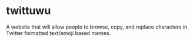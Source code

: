 # twittuwu
A website that will allow people to browse, copy, and replace characters in Twitter formatted text/emoji based memes.
